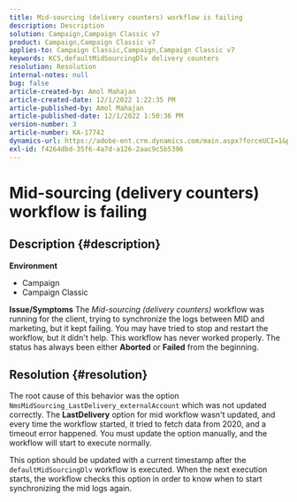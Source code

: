 ```yaml
---
title: Mid-sourcing (delivery counters) workflow is failing
description: Description
solution: Campaign,Campaign Classic v7
product: Campaign,Campaign Classic v7
applies-to: Campaign Classic,Campaign,Campaign Classic v7
keywords: KCS,defaultMidSourcingDlv delivery counters
resolution: Resolution
internal-notes: null
bug: false
article-created-by: Amol Mahajan
article-created-date: 12/1/2022 1:22:35 PM
article-published-by: Amol Mahajan
article-published-date: 12/1/2022 1:50:36 PM
version-number: 3
article-number: KA-17742
dynamics-url: https://adobe-ent.crm.dynamics.com/main.aspx?forceUCI=1&pagetype=entityrecord&etn=knowledgearticle&id=79e72335-7b71-ed11-9561-6045bd006793
exl-id: f4264dbd-35f6-4a7d-a126-2aac9c5b5396
---
```

# Mid-sourcing (delivery counters) workflow is failing

## Description {#description}

<b>Environment</b>
- Campaign
- Campaign Classic



<b>Issue/Symptoms</b>
The *Mid-sourcing (delivery counters)* workflow was running for the client, trying to synchronize the logs between MID and marketing, but it kept failing. You may have tried to stop and restart the workflow, but it didn't help. This workflow has never worked properly. The status has always been either <b>Aborted</b> or <b>Failed</b> from the beginning.


## Resolution {#resolution}


The root cause of this behavior was the option `NmsMidSourcing_LastDelivery_externalAccount` which was not updated correctly. The <b>LastDelivery</b> option for mid workflow wasn't updated, and every time the workflow started, it tried to fetch data from 2020, and a timeout error happened. You must update the option manually, and the workflow will start to execute normally.

This option should be updated with a current timestamp after the `defaultMidSourcingDlv` workflow is executed. When the next execution starts, the workflow checks this option in order to know when to start synchronizing the mid logs again.
